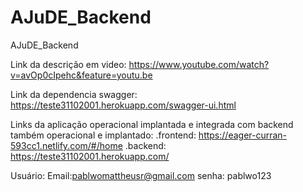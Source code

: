# AJuDE_Backend
AJuDE_Backend

Link da descrição em video: https://www.youtube.com/watch?v=avOp0cIpehc&feature=youtu.be

Link da dependencia swagger: https://teste31102001.herokuapp.com/swagger-ui.html

Links da aplicação operacional implantada e integrada com backend também operacional e implantado: 
.frontend: https://eager-curran-593cc1.netlify.com/#/home 
.backend: https://teste31102001.herokuapp.com/

Usuário: 
Email:pablwomattheusr@gmail.com
senha: pablwo123

